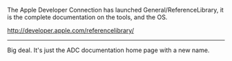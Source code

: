 The Apple Developer Connection has launched General/ReferenceLibrary, it is the complete documentation on the tools, and the OS.

http://developer.apple.com/referencelibrary/

----

Big deal. It's just the ADC documentation home page with a new name.